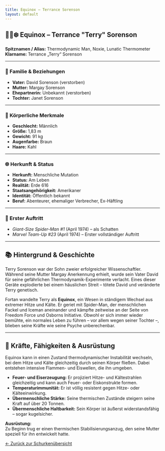 ```yaml
---
title: Equinox – Terrance Sorenson
layout: default
---
```


## 🧪🔥❄️ Equinox – Terrance "Terry" Sorenson

**Spitznamen / Alias:** Thermodynamic Man, Noxie, Lunatic Thermometer  
**Klarname:** Terrance „Terry“ Sorenson

---

### 👥 Familie & Beziehungen

- **Vater:** David Sorenson (verstorben)  
- **Mutter:** Margay Sorenson  
- **Ehepartnerin:** Unbekannt (verstorben)  
- **Tochter:** Janet Sorenson

---

### 🧍 Körperliche Merkmale

- **Geschlecht:** Männlich  
- **Größe:** 1,83 m  
- **Gewicht:** 91 kg  
- **Augenfarbe:** Braun  
- **Haare:** Kahl

---

### 🌐 Herkunft & Status

- **Herkunft:** Menschliche Mutation  
- **Status:** Am Leben  
- **Realität:** Erde 616  
- **Staatsangehörigkeit:** Amerikaner  
- **Identität:** Öffentlich bekannt  
- **Beruf:** Abenteurer, ehemaliger Verbrecher, Ex-Häftling

---

### 📖 Erster Auftritt

- *Giant-Size Spider-Man #1* (April 1974) – als Schatten  
- *Marvel Team-Up #23* (April 1974) – Erster vollständiger Auftritt

---

## 📚 Hintergrund & Geschichte

Terry Sorenson war der Sohn zweier erfolgreicher Wissenschaftler. Während seine Mutter Margay Anerkennung erhielt, wurde sein Vater David für seine gefährlichen Thermodynamik-Experimente verlacht. Eines dieser Geräte explodierte bei einem häuslichen Streit – tötete David und veränderte Terry genetisch.

Fortan wandelte Terry als **Equinox**, ein Wesen in ständigem Wechsel aus extremer Hitze und Kälte. Er geriet mit Spider-Man, der menschlichen Fackel und Iceman aneinander und kämpfte zeitweise an der Seite von Freedom Force und Osborns Initiative. Obwohl er sich immer wieder bemühte, ein normales Leben zu führen – vor allem wegen seiner Tochter –, blieben seine Kräfte wie seine Psyche unberechenbar.

---

## 🧬 Kräfte, Fähigkeiten & Ausrüstung

Equinox kann in einen Zustand thermodynamischer Instabilität wechseln, bei dem Hitze und Kälte gleichzeitig durch seinen Körper fließen. Dabei entstehen intensive Flammen- und Eiswellen, die ihn umgeben.

- **Feuer- und Eiserzeugung:** Er projiziert Hitze- und Kältestrahlen gleichzeitig und kann auch Feuer- oder Eiskonstrukte formen.  
- **Temperaturimmunität:** Er ist völlig resistent gegen Hitze- oder Kälteeinwirkung.  
- **Übermenschliche Stärke:** Seine thermischen Zustände steigern seine Kraft auf über 20 Tonnen.  
- **Übermenschliche Haltbarkeit:** Sein Körper ist äußerst widerstandsfähig – sogar kugelsicher.

**Ausrüstung:**  
Zu Beginn trug er einen thermischen Stabilisierungsanzug, den seine Mutter speziell für ihn entwickelt hatte.


[← Zurück zur Schurkenübersicht](../index.md)
